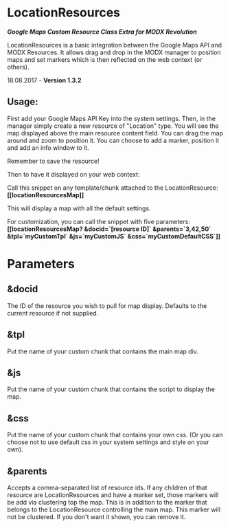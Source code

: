 LocationResources
=================
***Google Maps Custom Resource Class Extra for MODX Revolution***


LocationResources is a basic integration between the Google Maps API and MODX Resources.
It allows drag and drop in the MODX manager to position maps and set markers which is then reflected on the web context (or others).

18.08.2017 - **Version 1.3.2**

Usage:
------
First add your Google Maps API Key into the system settings.
Then, in the manager simply create a new resource of "Location" type.
You will see the map displayed above the main resource content field.
You can drag the map around and zoom to position it. 
You can choose to add a marker, position it and add an info window to it.

Remember to save the resource!

Then to have it displayed on your web context:

Call this snippet on any template/chunk attached to the LocationResource: 
**[[locationResourcesMap]]**

This will display a map with all the default settings.

For customization, you can call the snippet with five parameters:
**[[locationResourcesMap? &docid=\`[resource ID]\` &parents=\`3,42,50\` &tpl=\`myCustomTpl\` &js=\`myCustomJS\` &css=\`myCustomDefaultCSS\`]]**


Parameters
==========

&docid
------
The ID of the resource you wish to pull for map display. Defaults to the current resource if not supplied.

&tpl 
----
Put the name of your custom chunk that contains the main map div.

&js
---
Put the name of your custom chunk that contains the script to display the map.

&css
----
Put the name of your custom chunk that contains your own css. (Or you can choose not to use default css in your system settings and style on your own).

&parents
--------
Accepts a comma-separated list of resource ids. If any children of that resource are LocationResources and have a marker set, those markers will be add via clustering top the map.
This is in addition to the marker that belongs to the LocationResource controlling the main map. This marker will not be clustered. If you don't want it shown, you can remove it.

